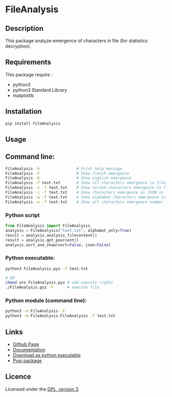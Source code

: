 # FileAnalysis

## Description
This package analyze emergence of characters in file (for statistics decryption).

## Requirements
This package require :
 - python3
 - python3 Standard Library
 - matplotlib

## Installation
```bash
pip install FileAnalysis
```

## Usage

## Command line:
```bash
FileAnalysis -h                # Print help message
FileAnalysis -F                # Show french emergence
FileAnalysis -E                # Show english emergence
FileAnalysis -f text.txt       # Show all characters emergence in file named "text.txt"
FileAnalysis -s -f text.txt    # Show sorted characters emergence in file named "text.txt"
FileAnalysis -j -f text.txt    # Show characters emergence as JSON in file named "text.txt"
FileAnalysis -a -f text.txt    # Show alphabet characters emergence in file named "text.txt"
FileAnalysis -n -f text.txt    # Show all characters emergence number (default show pourcent)
```

### Python script
```python
from FileAnalysis import FileAnalysis
analysis = FileAnalysis("text.txt", alphabet_only=True)
result = analysis.analysis_filecontent()
result = analysis.get_pourcent()
analysis.sort_and_show(sort=False, json=False)
```

### Python executable:
```bash
python3 FileAnalysis.pyz -f text.txt

# OR
chmod u+x FileAnalysis.pyz # add execute rights
./FileAnalysis.pyz -F      # execute file
```

### Python module (command line):

```bash
python3 -m FileAnalysis -F
python3 -m FileAnalysis.FileAnalysis -f text.txt
```

## Links
 - [Github Page](https://github.com/mauricelambert/FileAnalysis)
 - [Documentation](https://mauricelambert.github.io/info/python/security/FileAnalysis.html)
 - [Download as python executable](https://mauricelambert.github.io/info/python/security/FileAnalysis.pyz)
 - [Pypi package](https://pypi.org/project/FileAnalysis/)

## Licence
Licensed under the [GPL, version 3](https://www.gnu.org/licenses/).
